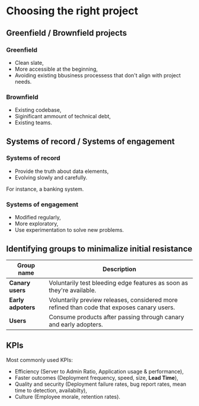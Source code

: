 # Choosing the right project
## Greenfield / Brownfield projects
### Greenfield
- Clean slate,
- More accessible at the beginning,
- Avoiding existing bbusiness processess that don't align with project needs.

### Brownfield
- Existing codebase,
- Siginificant ammount of technical debt,
- Existing teams.

## Systems of record / Systems of engagement
### Systems of record
- Provide the truth about data elements,
- Evolving slowly and carefully.
  
For instance, a banking system.

### Systems of engagement
- Modified regularly,
- More exploratory,
- Use experimentation to solve new problems.

## Identifying groups to minimalize initial resistance
|Group name|Description|
|---|---|
|**Canary users**|Voluntarily test bleeding edge features as soon as they're available.|
|**Early adpoters**|Voluntarily preview releases, considered more refined than code that exposes canary users.|
|**Users**|Consume products after passing through canary and early adopters.|

## KPIs
Most commonly used KPIs:
- Efficiency (Server to Admin Ratio, Application usage & performance),
- Faster outcomes (Deployment frequency, speed, size, **Lead Time**),
- Quality and security (Deployment failure rates, bug report rates, mean time to detection, availabilty),
- Culture (Employee morale, retention rates).